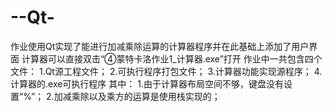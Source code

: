 # --Qt-
作业使用Qt实现了能进行加减乘除运算的计算器程序并在此基础上添加了用户界面  计算器可以直接双击“④蒙特卡洛作业1_计算器.exe”打开  作业中一共包含四个文件： 1.Qt源工程文件； 2.可执行程序打包文件； 3.计算器功能实现源程序； 4.计算器的.exe可执行程序  其中： 1.由于计算器布局空间不够，键盘没有设置“%”； 2.加减乘除以及乘方的运算是使用栈实现的；

